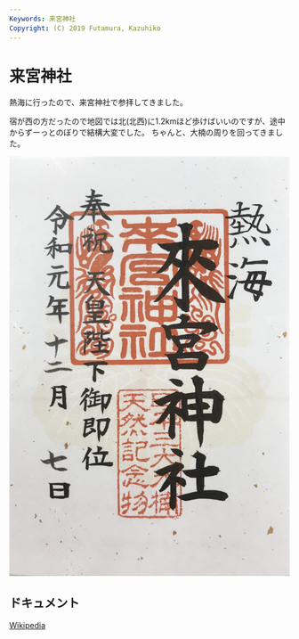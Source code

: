 ```yaml
---
Keywords: 来宮神社
Copyright: (C) 2019 Futamura, Kazuhiko
---
```


# 来宮神社

熱海に行ったので、来宮神社で参拝してきました。

宿が西の方だったので地図では北(北西)に1.2kmほど歩けばいいのですが、途中からずーっとのぼりで結構大変でした。
ちゃんと、大楠の周りを回ってきました。

![御朱印](gosyuin.jpg)

## ドキュメント

[Wikipedia](https://ja.wikipedia.org/wiki/%E6%9D%A5%E5%AE%AE%E7%A5%9E%E7%A4%BE)
